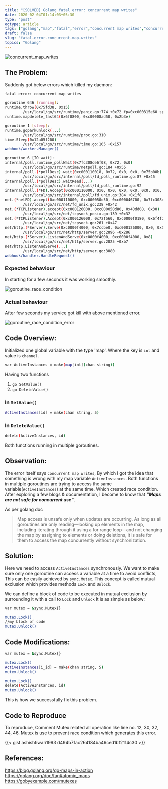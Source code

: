 ```yaml
---
title: "[SOLVED] Golang fatal error: concurrent map writes"
date: 2020-02-04T01:14:03+05:30
type: "post"
ogtype: article
tags: ["golang","map","fatal","error","concurrent map writes","concurrent"]
draft: false
slug: "fatal-error-concurrent-map-writes"
topics: "Golang"
---
```


![concurrent_map_writes](/img/golang/concurrent_map_writes.jpg)


## The Problem: 

Suddenly got below errors which killed my daemon:

```sh
fatal error: concurrent map writes

goroutine 646 [running]:
runtime.throw(0x75fd38, 0x15)
        /usr/local/go/src/runtime/panic.go:774 +0x72 fp=0xc000315e60 sp=0xc000315e30 pc=0x42ecf2
runtime.mapdelete_fast64(0x6f0800, 0xc00008ad50, 0x2b3e)

goroutine 1 [sleep]:
runtime.goparkunlock(...)
        /usr/local/go/src/runtime/proc.go:310
time.Sleep(0x12a05f200)
        /usr/local/go/src/runtime/time.go:105 +0x157
webhook/worker.Manager()

goroutine 6 [IO wait]:
internal/poll.runtime_pollWait(0x7fc308de6f08, 0x72, 0x0)
        /usr/local/go/src/runtime/netpoll.go:184 +0x55
internal/poll.(*pollDesc).wait(0xc000110018, 0x72, 0x0, 0x0, 0x75b00b)
        /usr/local/go/src/internal/poll/fd_poll_runtime.go:87 +0x45
internal/poll.(*pollDesc).waitRead(...)
        /usr/local/go/src/internal/poll/fd_poll_runtime.go:92
internal/poll.(*FD).Accept(0xc000110000, 0x0, 0x0, 0x0, 0x0, 0x0, 0x0, 0x0)
        /usr/local/go/src/internal/poll/fd_unix.go:384 +0x1f8
net.(*netFD).accept(0xc000110000, 0xc000050d50, 0xc000046700, 0x7fc308e426d0)
        /usr/local/go/src/net/fd_unix.go:238 +0x42
net.(*TCPListener).accept(0xc000126000, 0xc000050d80, 0x40dd08, 0x30)
        /usr/local/go/src/net/tcpsock_posix.go:139 +0x32
net.(*TCPListener).Accept(0xc000126000, 0x72f560, 0xc0000f0180, 0x6f4f20, 0x9c00c0)
        /usr/local/go/src/net/tcpsock.go:261 +0x47
net/http.(*Server).Serve(0xc0000f4000, 0x7ccbe0, 0xc000126000, 0x0, 0x0)
        /usr/local/go/src/net/http/server.go:2896 +0x286
net/http.(*Server).ListenAndServe(0xc0000f4000, 0xc0000f4000, 0x8)
        /usr/local/go/src/net/http/server.go:2825 +0xb7
net/http.ListenAndServe(...)
        /usr/local/go/src/net/http/server.go:3080
webhook/handler.HandleRequest()

```

### Expected behaviour

In starting for a few seconds it was working smoothly. 

![goroutine_race_condition](/img/golang/Go-Routines_race_condition.png)

### Actual behaviour

After few seconds my service got kill with above mentioned error.

![goroutine_race_condition_error](/img/golang/Go-Routines_race_condition_error.png)

## Code Overview:

Initialized one global variable with the type 'map'. Where the key is `int` and value is `channel`.

```sh
var ActiveInstances = make(map[int](chan string))
```

Having two functions

1. `go SetValue()`
2. `go DeleteValue()`

### In `SetValue()`

```sh
ActiveInstances[id] = make(chan string, 5)
```  

### In `DeleteValue()`

```sh
delete(ActiveInstances, id)
```

Both functions running in multiple goroutines.

## Observation:

The error itself says `concurrent map writes`, By which I got the idea that something is wrong with my map variable `ActiveInstances`. Both functions in multiple goroutines are trying to access the same variable(`ActiveInstances`) at the same time. Which created race condition. After exploring a few blogs & documentation, I become to know that **_"Maps are not safe for concurrent use"_**. 

As per golang doc   

> Map access is unsafe only when updates are occurring. As long as all goroutines are only reading—looking up elements in the map, including iterating through it using a for range loop—and not changing the map by assigning to elements or doing deletions, it is safe for them to access the map concurrently without synchronization.

## Solution:

Here we need to access `ActiveInstances` synchronously. We want to make sure only one goroutine can access a variable at a time to avoid conflicts, This can be easily achieved by `sync.Mutex`. This concept is called mutual exclusion which provides methods `Lock` and `Unlock`. 

We can define a block of code to be executed in mutual exclusion by surrounding it with a call to `Lock` and `Unlock`
It is as simple as below:

```sh
var mutex = &sync.Mutex{}

mutex.Lock()
//my block of code
mutex.Unlock()
```

## Code Modifications:

```sh
var mutex = &sync.Mutex{}

mutex.Lock()
ActiveInstances[i_id] = make(chan string, 5)
mutex.Unlock()
```

```sh
mutex.Lock()
delete(ActiveInstances, id)
mutex.Unlock()
```

This is how we successfully fix this problem. 

## Code to Reproduce

To reproduce, Comment Mutex related all operation like line no. 12, 30, 32, 44, 46. Mutex is use to prevent race condition which generates this error.

{{< gist ashishtiwari1993 d494b71ac264184ba46ced1bf2114c30 >}}

## References:

https://blog.golang.org/go-maps-in-action  
https://golang.org/doc/faq#atomic_maps  
https://gobyexample.com/mutexes  
